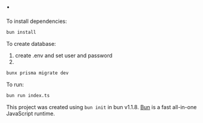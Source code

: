 # .

To install dependencies:

```bash
bun install
```

To create database:
1. create .env and set user and password
2.
```bash
bunx prisma migrate dev
```

To run:

```bash
bun run index.ts
```

This project was created using `bun init` in bun v1.1.8. [Bun](https://bun.sh) is a fast all-in-one JavaScript runtime.
